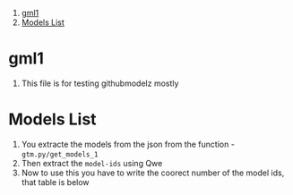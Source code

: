 1. [gml1](#gml1)
2. [Models List](#models-list)

# gml1

1. This file is for testing githubmodelz mostly

# Models List

1. You extracte the models from the json from the function - `gtm.py/get_models_1`
2. Then extract the `model-ids` using Qwe
3. Now to use this you have to write the coorect number of the model ids, that table is below

